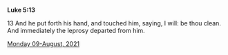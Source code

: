 **Luke 5:13**

13 And he put forth his hand, and touched him, saying, I will: be thou clean. And immediately the leprosy departed from him.

[Monday 09-August, 2021](https://t.me/s/daily_scripture)
